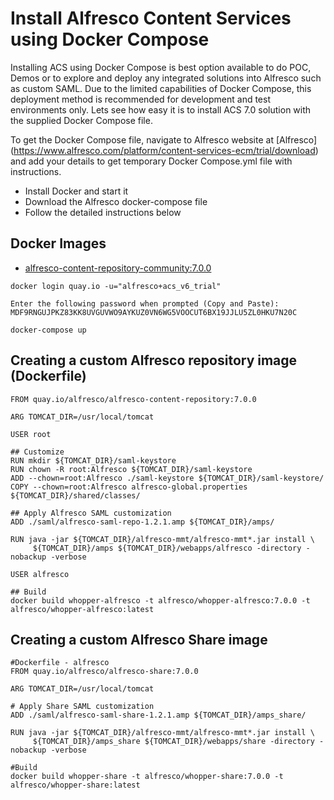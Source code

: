 # Install Alfresco Content Services using Docker Compose
Installing ACS using Docker Compose is best option available to do POC, Demos or to explore and deploy any integrated solutions into Alfresco such as custom SAML. Due to the limited capabilities of Docker Compose, this deployment method is recommended for development and test environments only. Lets see how easy it is to install ACS 7.0 solution with the supplied Docker Compose file. 

To get the Docker Compose file, navigate to Alfresco website at [Alfresco] (https://www.alfresco.com/platform/content-services-ecm/trial/download) and add your details to get temporary Docker Compose.yml file with instructions.  

* Install Docker and start it
* Download the Alfresco docker-compose file
* Follow the detailed instructions below


## Docker Images

* [alfresco-content-repository-community:7.0.0](https://hub.docker.com/r/alfresco/alfresco-content-repository-community)

```
docker login quay.io -u="alfresco+acs_v6_trial"

Enter the following password when prompted (Copy and Paste):
MDF9RNGUJPKZ83KK8UVGUVWO9AYKUZ0VN6WG5VOOCUT6BX19JJLU5ZL0HKU7N20C

docker-compose up
```

## Creating a custom Alfresco repository image (Dockerfile)

```
FROM quay.io/alfresco/alfresco-content-repository:7.0.0

ARG TOMCAT_DIR=/usr/local/tomcat

USER root

## Customize
RUN mkdir ${TOMCAT_DIR}/saml-keystore
RUN chown -R root:Alfresco ${TOMCAT_DIR}/saml-keystore
ADD --chown=root:Alfresco ./saml-keystore ${TOMCAT_DIR}/saml-keystore/
COPY --chown=root:Alfresco alfresco-global.properties ${TOMCAT_DIR}/shared/classes/

## Apply Alfresco SAML customization 
ADD ./saml/alfresco-saml-repo-1.2.1.amp ${TOMCAT_DIR}/amps/

RUN java -jar ${TOMCAT_DIR}/alfresco-mmt/alfresco-mmt*.jar install \
     ${TOMCAT_DIR}/amps ${TOMCAT_DIR}/webapps/alfresco -directory -nobackup -verbose

USER alfresco

## Build
docker build whopper-alfresco -t alfresco/whopper-alfresco:7.0.0 -t alfresco/whopper-alfresco:latest
```

## Creating a custom Alfresco Share image

```
#Dockerfile - alfresco
FROM quay.io/alfresco/alfresco-share:7.0.0

ARG TOMCAT_DIR=/usr/local/tomcat

# Apply Share SAML customization
ADD ./saml/alfresco-saml-share-1.2.1.amp ${TOMCAT_DIR}/amps_share/

RUN java -jar ${TOMCAT_DIR}/alfresco-mmt/alfresco-mmt*.jar install \
     ${TOMCAT_DIR}/amps_share ${TOMCAT_DIR}/webapps/share -directory -nobackup -verbose

#Build
docker build whopper-share -t alfresco/whopper-share:7.0.0 -t alfresco/whopper-share:latest

```